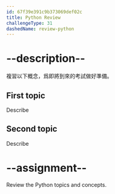 ```yaml
---
id: 67f39e391c9b373069def02c
title: Python Review
challengeType: 31
dashedName: review-python
---
```


# --description--

複習以下概念，爲即將到來的考試做好準備。

## First topic

Describe

## Second topic

Describe

# --assignment--

Review the Python topics and concepts.
